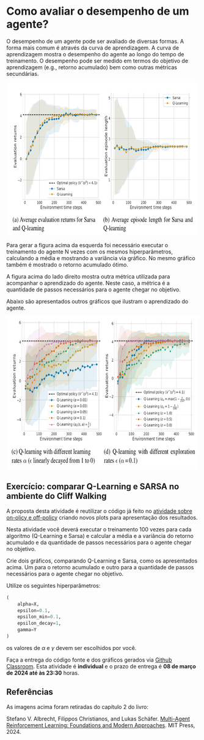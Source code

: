 # Como avaliar o desempenho de um agente? 
    
O desempenho de um agente pode ser avaliado de diversas formas. A forma mais comum é através da curva de aprendizagem. A curva de aprendizagem mostra o desempenho do agente ao longo do tempo de treinamento. O desempenho pode ser medido em termos do objetivo de aprendizagem (e.g., retorno acumulado) bem como outras métricas secundárias.

<img src="fig/compare_1.png" alt="Curva de aprendizado" style="height: 400px;"/>

Para gerar a figura acima da esquerda foi necessário executar o treinamento do agente N vezes com os mesmos hiperparâmetros, calculando a média e mostrando a variância via gráfico. No mesmo gráfico também é mostrado o retorno acumulado ótimo.

A figura acima do lado direito mostra outra métrica utilizada para acompanhar o aprendizado do agente. Neste caso, a métrica é a quantidade de passos necessários para o agente chegar no objetivo.

Abaixo são apresentados outros gráficos que ilustram o aprendizado do agente.

<img src="fig/compare_2.png" alt="Curva de aprendizado" style="height: 400px;"/>


## Exercício: comparar Q-Learning e SARSA no ambiente do Cliff Walking

A proposta desta atividade é reutilizar o código já feito no [atividade sobre on-olicy e off-policy](./classes/05_x_sarsa/index.md#implementação) criando novos plots para apresentação dos resultados. 

Nesta atividade você deverá executar o treinamento 100 vezes para cada algoritmo (Q-Learning e Sarsa) e calcular a média e a variância do retorno acumulado e da quantidade de passos necessários para o agente chegar no objetivo.

Crie dois gráficos, comparando Q-Learning e Sarsa, como os apresentados acima. Um para o retorno acumulado e outro para a quantidade de passos necessários para o agente chegar no objetivo.

Utilize os seguintes hiperparâmetros:

```python
(
    alpha=X, 
    epsilon=0.1, 
    epsilon_min=0.1,
    epsilon_decay=1,
    gamma=Y
)
```

os valores de $\alpha$ e $\gamma$ devem ser escolhidos por você.

Faça a entrega do código fonte e dos gráficos gerados via [Github Classroom](https://classroom.github.com/a/7JKrtofS). Esta atividade é **individual** e o prazo de entrega é **08 de março de 2024 até às 23:30** horas.

## Referências

As imagens acima foram retiradas do capítulo 2 do livro: 

Stefano V. Albrecht, Filippos Christianos, and Lukas Schäfer. [Multi-Agent Reinforcement Learning: Foundations and Modern Approaches](https://www.marl-book.com/). MIT Press, 2024.

